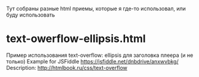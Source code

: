 Тут собраны разные html приемы, которые я где-то использовал, или буду использовать

# text-owerflow-ellipsis.html
Пример использования text-overflow: ellipsis для заголовка плеера (и не только)
Example for JSFiddle https://jsfiddle.net/dnbdrive/anxwvbkg/
Description: http://htmlbook.ru/css/text-overflow